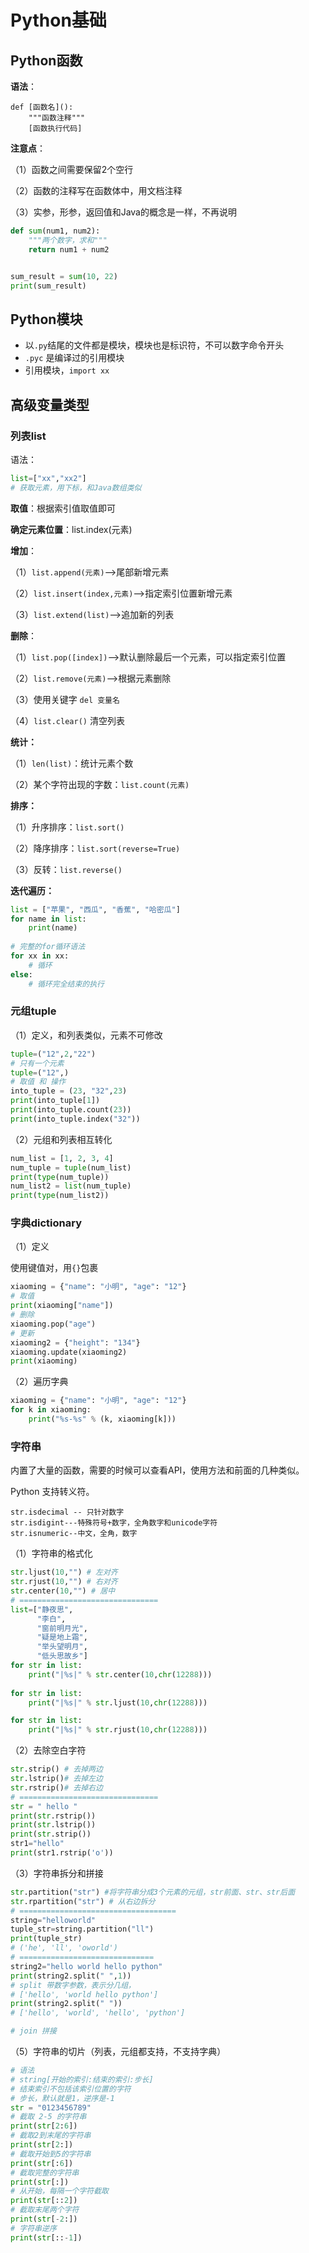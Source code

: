 # Python基础

## Python函数

**语法**：

```
def [函数名]():
	"""函数注释"""
	[函数执行代码]
```

**注意点**：

（1）函数之间需要保留2个空行

（2）函数的注释写在函数体中，用文档注释

（3）实参，形参，返回值和Java的概念是一样，不再说明

```python
def sum(num1, num2):
    """两个数字，求和"""
    return num1 + num2


sum_result = sum(10, 22)
print(sum_result)
```

## Python模块

- 以`.py`结尾的文件都是模块，模块也是标识符，不可以数字命令开头
- `.pyc` 是编译过的引用模块
- 引用模块，`import xx`

## 高级变量类型

### 列表list

语法：

```python
list=["xx","xx2"]
# 获取元素，用下标，和Java数组类似
```

**取值**：根据索引值取值即可

**确定元素位置**：list.index(元素)

**增加**：

（1）`list.append(元素)`–->尾部新增元素

（2）`list.insert(index,元素)`–->指定索引位置新增元素

（3）`list.extend(list)`–>追加新的列表

**删除**：

（1）`list.pop([index])`–->默认删除最后一个元素，可以指定索引位置

（2）`list.remove(元素)`–->根据元素删除

（3）使用关键字 `del 变量名`

（4）`list.clear()` 清空列表

**统计：**

（1）`len(list)`：统计元素个数

（2）某个字符出现的字数：`list.count(元素)`

**排序：**

（1）升序排序：`list.sort()`

（2）降序排序：`list.sort(reverse=True)`

（3）反转：`list.reverse()`

**迭代遍历：**

```python
list = ["苹果", "西瓜", "香蕉", "哈密瓜"]
for name in list:
    print(name)
    
# 完整的for循环语法
for xx in xx:
    # 循环
else:
    # 循环完全结束的执行
```

### 元组tuple

（1）定义，和列表类似，元素不可修改

```python
tuple=("12",2,"22")
# 只有一个元素
tuple=("12",)
# 取值 和 操作
into_tuple = (23, "32",23)
print(into_tuple[1])
print(into_tuple.count(23))
print(into_tuple.index("32"))
```

（2）元组和列表相互转化

```python
num_list = [1, 2, 3, 4]
num_tuple = tuple(num_list)
print(type(num_tuple))
num_list2 = list(num_tuple)
print(type(num_list2))
```

### 字典dictionary

（1）定义

使用键值对，用`{}`包裹

```python
xiaoming = {"name": "小明", "age": "12"}
# 取值
print(xiaoming["name"])
# 删除
xiaoming.pop("age")
# 更新
xiaoming2 = {"height": "134"}
xiaoming.update(xiaoming2)
print(xiaoming)
```

（2）遍历字典

```python
xiaoming = {"name": "小明", "age": "12"}
for k in xiaoming:
    print("%s-%s" % (k, xiaoming[k]))
```

### 字符串

内置了大量的函数，需要的时候可以查看API，使用方法和前面的几种类似。

Python 支持转义符。

```
str.isdecimal -- 只针对数字
str.isdigint---特殊符号+数字，全角数字和unicode字符
str.isnumeric--中文，全角，数字
```

（1）字符串的格式化

```python
str.ljust(10,"") # 左对齐
str.rjust(10,"") # 右对齐
str.center(10,"") # 居中
# ===============================
list=["静夜思",
      "李白",
      "窗前明月光",
      "疑是地上霜",
      "举头望明月",
      "低头思故乡"]
for str in list:
    print("|%s|" % str.center(10,chr(12288)))
    
for str in list:
    print("|%s|" % str.ljust(10,chr(12288)))

for str in list:
    print("|%s|" % str.rjust(10,chr(12288)))
```

（2）去除空白字符

```python
str.strip() # 去掉两边
str.lstrip()# 去掉左边
str.rstrip()# 去掉右边
# ===============================
str = " hello "
print(str.rstrip())
print(str.lstrip())
print(str.strip())
str1="hello"
print(str1.rstrip('o'))
```

（3）字符串拆分和拼接

```python
str.partition("str") #将字符串分成3个元素的元组，str前面、str、str后面
str.rpartition("str") # 从右边拆分
# ===================================
string="helloworld"
tuple_str=string.partition("ll")
print(tuple_str)
# ('he', 'll', 'oworld')
# ==============================
string2="hello world hello python"
print(string2.split(" ",1))
# split 带数字参数，表示分几组，
# ['hello', 'world hello python']
print(string2.split(" "))
# ['hello', 'world', 'hello', 'python']

# join 拼接
```

（5）字符串的切片（列表，元组都支持，不支持字典）

```python
# 语法
# string[开始的索引:结束的索引:步长]
# 结束索引不包括该索引位置的字符
# 步长，默认就是1，逆序是-1
str = "0123456789"
# 截取 2-5 的字符串
print(str[2:6])
# 截取2到末尾的字符串
print(str[2:])
# 截取开始到5的字符串
print(str[:6])
# 截取完整的字符串
print(str[:])
# 从开始，每隔一个字符截取
print(str[::2])
# 截取末尾两个字符
print(str[-2:])
# 字符串逆序
print(str[::-1])
```

